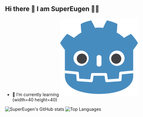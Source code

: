 ## Hi there 👋  I am SuperEugen 🦸‍♂️

- 🌱 I’m currently learning ![Godot](https://github.com/devicons/devicon/blob/master/icons/godot/godot-original.svg){width=40 height=40}

![SuperEugen's GitHub stats](https://github-readme-stats.vercel.app/api?username=supereugen&show_icons=true&custom_title=SuperEugen's%20Github%20Stats)
![Top Languages](https://github-readme-stats.vercel.app/api/top-langs/?username=supereugen&layout=compact)
